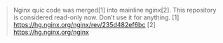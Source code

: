 >Nginx quic code was merged[1] into mainline nginx[2].
This repository is considered read-only now.  Don’t use it for anything.
[1] https://hg.nginx.org/nginx/rev/235d482ef6bc
[2] https://hg.nginx.org/nginx